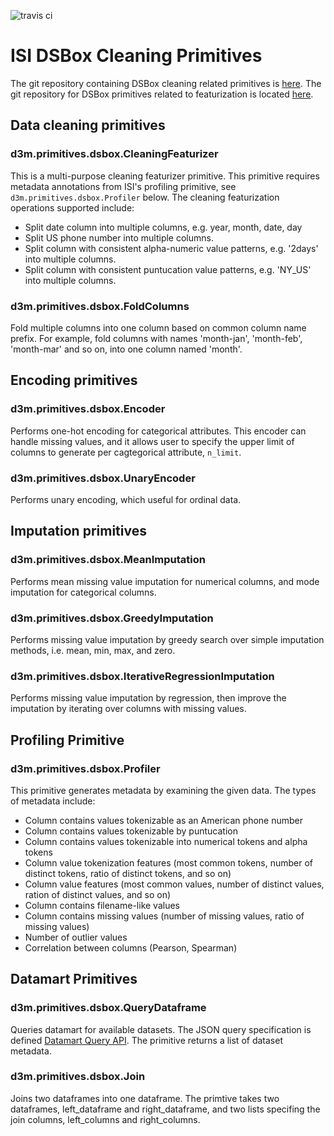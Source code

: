 ![travis ci](https://travis-ci.org/usc-isi-i2/dsbox-cleaning.svg?branch=devel)


# ISI DSBox Cleaning Primitives

The git repository containing DSBox cleaning related primitives is [here](https://github.com/usc-isi-i2/dsbox-cleaning). The git repository for DSBox primitives related to featurization is located [here](https://github.com/usc-isi-i2/dsbox-featurizer).

## Data cleaning primitives

### d3m.primitives.dsbox.CleaningFeaturizer

This is a multi-purpose cleaning featurizer primitive. This primitive requires metadata annotations from ISI's profiling primitive, see `d3m.primitives.dsbox.Profiler` below. The cleaning featurization operations supported include:

* Split date column into multiple columns, e.g. year, month, date, day
* Split US phone number into multiple columns.
* Split column with consistent alpha-numeric value patterns, e.g. '2days' into multiple columns.
* Split column with consistent puntucation value patterns, e.g. 'NY_US' into multiple columns.

### d3m.primitives.dsbox.FoldColumns

Fold multiple columns into one column based on common column name prefix. For example, fold columns with names 'month-jan', 'month-feb', 'month-mar' and so on, into one column named 'month'.

## Encoding primitives

### d3m.primitives.dsbox.Encoder

Performs one-hot encoding for categorical attributes. This encoder can handle missing values, and it allows user to specify the upper limit of columns to generate per cagtegorical attribute, `n_limit`.

### d3m.primitives.dsbox.UnaryEncoder

Performs unary encoding, which useful for ordinal data.

## Imputation primitives

### d3m.primitives.dsbox.MeanImputation

Performs mean missing value imputation for numerical columns, and mode imputation for categorical columns.

### d3m.primitives.dsbox.GreedyImputation

Performs missing value imputation by greedy search over simple imputation methods, i.e. mean, min, max, and zero.

### d3m.primitives.dsbox.IterativeRegressionImputation

Performs missing value imputation by regression, then improve the imputation by iterating over columns with missing values.

## Profiling Primitive

### d3m.primitives.dsbox.Profiler

This primitive generates metadata by examining the given data. The types of metadata include:

* Column contains values tokenizable as an American phone number
* Column contains values tokenizable by puntucation
* Column contains values tokenizable into numerical tokens and alpha tokens
* Column value tokenization features (most common tokens, number of distinct tokens, ratio of distinct tokens, and so on)
* Column value features (most common values, number of distinct values, ration of distinct values, and so on)
* Column contains filename-like values
* Column contains missing values (number of missing values, ratio of missing values)
* Number of outlier values
* Correlation between columns (Pearson, Spearman)

## Datamart Primitives

### d3m.primitives.dsbox.QueryDataframe

Queries datamart for available datasets. The JSON query specification is defined [Datamart Query API](https://datadrivendiscovery.org/wiki/display/work/Datamart+Query+API "Datamart Query API "). The primitive returns a list of dataset metadata.

### d3m.primitives.dsbox.Join

Joins two dataframes into one dataframe. The primtive takes two dataframes, left\_dataframe and right\_dataframe, and two lists specifing the join columns, left\_columns and right\_columns.
